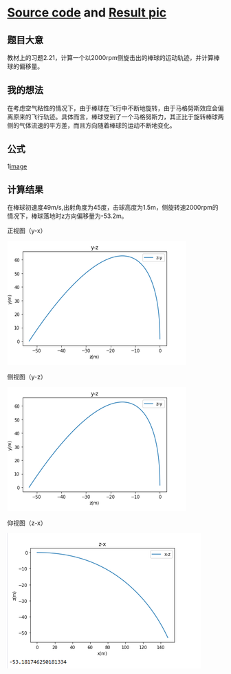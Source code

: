 # [Source code](https://github.com/pycll/computationalphysics_N2015301020174/master/schoolwork_5/schoolwork_5.py) and [Result pic](https://github.com/pycll/computationalphysics_N2015301020174/blob/master/schoolwork_5/picture_1.PNG)
## 题目大意
教材上的习题2.21，计算一个以2000rpm侧旋击出的棒球的运动轨迹，并计算棒球的偏移量。

## 我的想法
在考虑空气粘性的情况下，由于棒球在飞行中不断地旋转，由于马格努斯效应会偏离原来的飞行轨迹。具体而言，棒球受到了一个马格努斯力，其正比于旋转棒球两侧的气体流速的平方差，而且方向随着棒球的运动不断地变化。

## 公式
1[image](https://github.com/pycll/computationalphysics_N2015301020174/blob/master/schoolwork_5/formula.PNG)

## 计算结果
在棒球初速度49m/s,出射角度为45度，击球高度为1.5m，侧旋转速2000rpm的情况下，棒球落地时z方向偏移量为-53.2m。 

正视图（y-x） 

![image](https://github.com/pycll/computationalphysics_N2015301020174/blob/master/schoolwork_5/picture_2.PNG)

侧视图（y-z） 

![image](https://github.com/pycll/computationalphysics_N2015301020174/blob/master/schoolwork_5/picture_2.PNG)

仰视图（z-x） 

![image](https://github.com/pycll/computationalphysics_N2015301020174/blob/master/schoolwork_5/picture_3.PNG)
